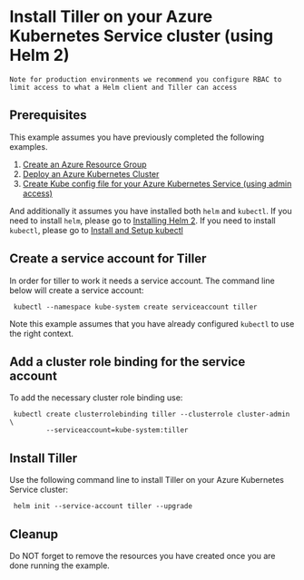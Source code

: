 
# Install Tiller on your Azure Kubernetes Service cluster (using Helm 2)

```text
Note for production environments we recommend you configure RBAC to
limit access to what a Helm client and Tiller can access
```

## Prerequisites

This example assumes you have previously completed the following examples.

1. [Create an Azure Resource Group](../../group/create/)
1. [Deploy an Azure Kubernetes Cluster](../create/)
1. [Create Kube config file for your Azure Kubernetes Service (using admin access)](../create-kube-config/)

And additionally it assumes you have installed both `helm` and `kubectl`. If you
need to install `helm`, please go to [Installing Helm 2](https://v2.helm.sh/docs/using_helm/#installing-helm).
If you need to install `kubectl`, please go to [Install and Setup kubectl](https://kubernetes.io/docs/tasks/tools/install-kubectl/)

## Create a service account for Tiller

In order for tiller to work it needs a service account. The command line below
will create a service account:

```shell
 kubectl --namespace kube-system create serviceaccount tiller
```

Note this example assumes that you have already configured `kubectl` to use the
right context.

## Add a cluster role binding for the service account

To add the necessary cluster role binding use:

```shell
 kubectl create clusterrolebinding tiller --clusterrole cluster-admin \
         --serviceaccount=kube-system:tiller
```

## Install Tiller

Use the following command line to install Tiller on your Azure Kubernetes Service
cluster:

```shell
 helm init --service-account tiller --upgrade
```

## Cleanup

Do NOT forget to remove the resources you have created once you are done running
the example.

